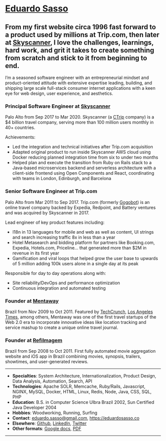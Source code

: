 # [Eduardo Sasso](mailto:eduardo.sasso@gmail.com)

## From my first website circa 1996 fast forward to a product used by millions at Trip.com, then later at [Skyscanner](https://skyscanner.com), I love the challenges, learnings, hard work, and grit it takes to create something from scratch and stick to it from beginning to end.

I’m a seasoned software engineer with an entrepreneurial mindset and product-oriented attitude with extensive expertise leading, building, and shipping large scale full-stack consumer internet applications with a keen eye for web design, user experience, and aesthetics. 


### Principal Software Engineer at [Skyscanner](https://skyscanner.com) 
Palo Alto from Sep 2017 to Mar 2020.
Skyscanner (a [CTrip](https://en.wikipedia.org/wiki/Trip.com_Group) company) is a $4 billion travel company, serving more than 100 million users monthly in 40+ countries.

Achievements:
- Led the integration and technical initiatives after Trip.com acquisition
- Adapted original product to run inside Skyscanner AWS cloud using Docker reducing planned integration time from six to under two months
- Helped plan and execute the transition from Ruby on Rails stack to a Java-based microservices backend and serverless architecture with a client-side frontend using Open Components and React, coordinating with teams in London, Edinburgh, and Barcelona


### Senior Software Engineer at Trip.com 
Palo Alto from Mar 2011 to Sep 2017.
Trip.com (formerly [Gogobot](https://en.wikipedia.org/wiki/Trip_by_Skyscanner)) is an online travel company backed by Expedia, Redpoint, and Battery ventures and was acquired by Skyscanner in 2017.

Lead engineer of key product features including:
- I18n in 13 languages for mobile and web as well as content, UI strings and search increasing traffic 8x in less than a year
- Hotel Metasearch and bidding platform for partners like Booking.com, Expedia, Hotels.com, Priceline… that generated more than $2M in revenue in its first year
- Gamification and viral loops that helped grow the user base to upwards of 5 million adding 100k users alone in a single day at its peak

Responsible for day to day operations along with:
- Site reliability/DevOps and performance optimization
- Continuous integration and automated testing


### **Founder** at [Mentaway](https://techcrunch.com/2010/11/04/mentaway/)
Brazil from Nov 2009 to Oct 2011.
Featured by [TechCrunch](https://techcrunch.com/2010/11/04/mentaway/), [Los Angeles Times](https://www.latimes.com/travel/la-tr-0102-webbuzz-20110102-story.html), among others, Mentaway was one of the first travel startups of the Web 2.0 era to incorporate innovative ideas like location tracking and service mashup to create a unique online travel journal.


### **Founder** at [Refilmagem](https://abduzeedo.com/web-design-case-study-refilmagem)
Brazil from Sep 2008 to Oct 2011.
First fully automated movie aggregation website and iOS app in Brazil combining movies, synopsis, trailers, showtimes, and user-generated reviews.

---

- **Specialties**: System Architecture, Internationalization, Product Design, Data Analysis, Automation, Search, API  
- **Technologies**: Apache SOLR, Memcache, Ruby/Rails, Javascript, NGINX, MySQL, Docker, HTML, Linux, Redis, Node, Java, CSS, SQL, PHP  
- **Education**: B.S. in Computer Science Ulbra Brazil 2002, Sun Certified Java Developer 2004
- **Hobbies**: Woodworking, Running, Surfing
- **Contact**: [eduardo.sasso@gmail.com](mailto:eduardo.sasso@gmail.com), https://eduardosasso.co
- **Elsewhere**: [Github](https://github.com/eduardosasso), [LinkedIn](https://www.linkedin.com/in/eduardo-sasso/), [Twitter](https://twitter.com/eduardosasso)
- **Other formats**: [Google docs](https://docs.google.com/document/d/1b4RCs-mripZO_OSXwmnzn6C8iyozojUdgTD9DwJNPIQ/edit?usp=sharing), [PDF](https://eduardosasso.co/eduardo_sasso_resume.pdf)


---


